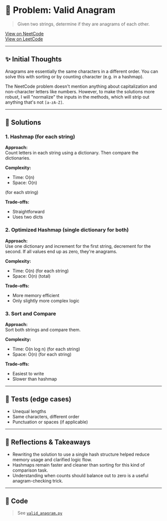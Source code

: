 # 🧠 Problem: Valid Anagram

> Given two strings, determine if they are anagrams of each other.

[View on NeetCode](https://neetcode.io/problems/is-anagram/)  
[View on LeetCode](https://leetcode.com/problems/valid-anagram/description/)

---

## ✨ Initial Thoughts

Anagrams are essentially the same characters in a different order. You can solve
this with sorting or by counting character (e.g. in a hashmap).

The NeetCode problem doesn't mention anything about capitalization and
non-character letters like numbers. However, to make the solutions more robust,
I will "normalize" the inputs in the methods, which will strip out anything
that's not `[a-zA-Z]`.

---

## 🚀 Solutions

### 1. Hashmap (for each string)

**Approach:**  
Count letters in each string using a dictionary. Then compare the dictionaries.

**Complexity:**  
- Time: O(n)
- Space: O(n)

(for each string)

**Trade-offs:**  
- Straightforward
- Uses two dicts

### 2. Optimized Hashmap (single dictionary for both)

**Approach:**  
Use one dictionary and increment for the first string, decrement for the second.
If all values end up as zero, they're anagrams.

**Complexity:**  
- Time: O(n) (for each string)
- Space: O(n) (total)

**Trade-offs:**  
- More memory efficient
- Only slightly more complex logic

### 3. Sort and Compare

**Approach:**  
Sort both strings and compare them.

**Complexity:**  
- Time: O(n log n) (for each string)
- Space: O(n) (for each string)

**Trade-offs:**  
- Easiest to write
- Slower than hashmap

---

## 🧪 Tests (edge cases)

- Unequal lengths
- Same characters, different order
- Punctuation or spaces (if applicable)

---

## 📌 Reflections & Takeaways

- Rewriting the solution to use a single hash structure helped reduce memory
  usage and clarified logic flow.
- Hashmaps remain faster and cleaner than sorting for this kind of comparison
  task.
- Understanding when counts should balance out to zero is a useful
  anagram-checking trick.
---

## 🧮 Code

> See [`valid_anagram.py`](./valid_anagram.py)
